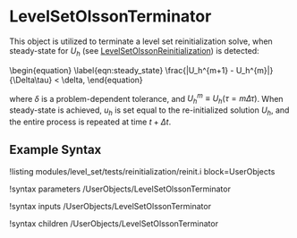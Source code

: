 # LevelSetOlssonTerminator
This object is utilized to terminate a level set reinitialization solve, when steady-state for $U_h$ (see [LevelSetOlssonReinitialization](level_set/LevelSetOlssonReinitialization.md)) is detected:

\begin{equation}
  \label{eqn:steady_state}
  \frac{\|U_h^{m+1} - U_h^{m}\|}{\Delta\tau} < \delta,
\end{equation}

where $\delta$ is a problem-dependent tolerance, and $U_h^m \equiv
U_h(\tau=m\Delta \tau)$.  When steady-state is achieved, $u_h$ is set
equal to the re-initialized solution $U_h$, and the entire process
is repeated at time $t+\Delta t$.

## Example Syntax
!listing modules/level_set/tests/reinitialization/reinit.i block=UserObjects

!syntax parameters /UserObjects/LevelSetOlssonTerminator

!syntax inputs /UserObjects/LevelSetOlssonTerminator

!syntax children /UserObjects/LevelSetOlssonTerminator
